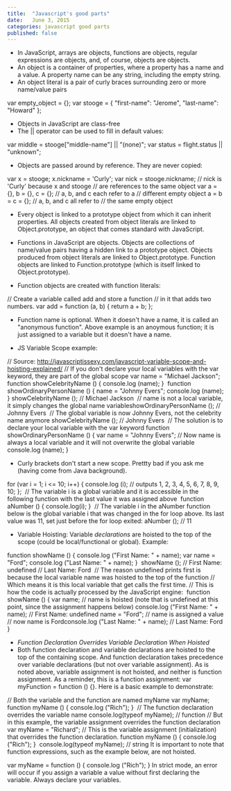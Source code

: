 ```yaml
---
title:  "Javascript's good parts"
date:   June 3, 2015
categories: javascript good parts
published: false
---
```


- In JavaScript, arrays are objects, functions are objects, regular expressions are objects, and, of course, objects are objects.
- An object is a container of properties, where a property has a name and a value. A property name can be any string, including the empty string.
- An object literal is a pair of curly braces surrounding zero or more name/value pairs

var empty_object = {};
var stooge = {
    "first-name": "Jerome",
    "last-name": "Howard"
};

- Objects in JavaScript are class-free
- The || operator can be used to fill in default values:

var middle = stooge["middle-name"] || "(none)";
var status = flight.status || "unknown";

- Objects are passed around by reference. They are never copied:

var x = stooge;
x.nickname = 'Curly';
var nick = stooge.nickname;
    // nick is 'Curly' because x and stooge
    // are references to the same object
var a = {}, b = {}, c = {};
    // a, b, and c each refer to a
    // different empty object
a = b = c = {};
    // a, b, and c all refer to
    // the same empty object

- Every object is linked to a prototype object from which it can inherit properties. All objects created from object literals are linked to Object.prototype, an object that comes standard with JavaScript.

- Functions in JavaScript are objects. Objects are collections of name/value pairs having a hidden link to a prototype object. Objects produced from object literals are linked to Object.prototype. Function objects are linked to Function.prototype (which is itself linked to Object.prototype).

- Function objects are created with function literals:

// Create a variable called add and store a function
// in it that adds two numbers.
var add = function (a, b) { return a + b;
};


- Function name is optional. When it doesn't have a name, it is called an "anonymous function". Above example is an anoymous function; it is just assigned to a variable but it doesn't have a name.

- JS Variable Scope example:

// Source: http://javascriptissexy.com/javascript-variable-scope-and-hoisting-explained/
// If you don't declare your local variables with the var keyword, they are part of the global scope​
​var name = "Michael Jackson";
​
​function showCelebrityName () {
	console.log (name);
}
​
​function showOrdinaryPersonName () {
	name = "Johnny Evers";
	console.log (name);
}
showCelebrityName (); // Michael Jackson​
​
​// name is not a local variable, it simply changes the global name variable​
showOrdinaryPersonName (); // Johnny Evers​
​
​// The global variable is now Johnny Evers, not the celebrity name anymore​
showCelebrityName (); // Johnny Evers​
​
​// The solution is to declare your local variable with the var keyword​
​function showOrdinaryPersonName () {
	var name = "Johnny Evers"; // Now name is always a local variable and it will not overwrite the global variable​
	console.log (name);
}

- Curly brackets don't start a new scope. Prettty bad if you ask me (having come from Java background).

for (var i = 1; i <= 10; i++) {
	console.log (i); // outputs 1, 2, 3, 4, 5, 6, 7, 8, 9, 10;​
};
​
​// The variable i is a global variable and it is accessible in the following function with the last value it was assigned above ​
​function aNumber () {
console.log(i);
}
​
​// The variable i in the aNumber function below is the global variable i that was changed in the for loop above. Its last value was 11, set just before the for loop exited:​
aNumber ();  // 11​

- Variable Hoisting: Variable *declarations* are hoisted to the top of the scope (could be local/functional or global). Example:

function showName () {
console.log ("First Name: " + name);
​var name = "Ford";
console.log ("Last Name: " + name);
}
​
showName ();
​// First Name: undefined​
​// Last Name: Ford​
​
​// The reason undefined prints first is because the local variable name was hoisted to the top of the function​
​// Which means it is this local variable that get calls the first time.​
​// This is how the code is actually processed by the JavaScript engine:​
​
​function showName () {
	var name; // name is hoisted (note that is undefined at this point, since the assignment happens below)​
console.log ("First Name: " + name); // First Name: undefined​
​
name = "Ford"; // name is assigned a value​
​
​// now name is Ford​
console.log ("Last Name: " + name); // Last Name: Ford​
}

- *Function Declaration Overrides Variable Declaration When Hoisted*
- Both function declaration and variable declarations are hoisted to the top of the containing scope. And function declaration takes precedence over variable declarations (but not over variable assignment). As is noted above, variable assignment is not hoisted, and neither is function assignment. As a reminder, this is a function assignment: var myFunction = function () {}.
Here is a basic example to demonstrate:


// Both the variable and the function are named myName​
​var myName; 
​function myName () {
console.log ("Rich");
}
​
​// The function declaration overrides the variable name​
console.log(typeof myName); // function
 // But in this example, the variable assignment overrides the function declaration​
​var myName = "Richard"; // This is the variable assignment (initialization) that overrides the function declaration.​
​
​function myName () {
console.log ("Rich");
}
​
console.log(typeof myName); // string
It is important to note that function expressions, such as the example below, are not hoisted.

var myName = function () {
console.log ("Rich");
}
In strict mode, an error will occur if you assign a variable a value without first declaring the variable. Always declare your variables.
